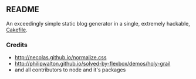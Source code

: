 ## README

An exceedingly simple static blog generator in a single, extremely hackable, [Cakefile](https://github.com/adamwong246/adamwong246.github.io/blob/master/Cakefile).

### Credits
- http://necolas.github.io/normalize.css
- http://philipwalton.github.io/solved-by-flexbox/demos/holy-grail
- and all contributors to node and it's packages
